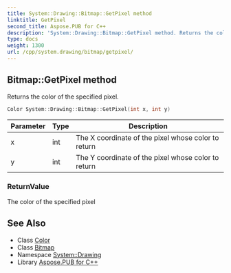 ```yaml
---
title: System::Drawing::Bitmap::GetPixel method
linktitle: GetPixel
second_title: Aspose.PUB for C++
description: 'System::Drawing::Bitmap::GetPixel method. Returns the color of the specified pixel in C++.'
type: docs
weight: 1300
url: /cpp/system.drawing/bitmap/getpixel/
---
```

## Bitmap::GetPixel method


Returns the color of the specified pixel.

```cpp
Color System::Drawing::Bitmap::GetPixel(int x, int y)
```


| Parameter | Type | Description |
| --- | --- | --- |
| x | int | The X coordinate of the pixel whose color to return |
| y | int | The Y coordinate of the pixel whose color to return |

### ReturnValue

The color of the specified pixel

## See Also

* Class [Color](../../color/)
* Class [Bitmap](../)
* Namespace [System::Drawing](../../)
* Library [Aspose.PUB for C++](../../../)
